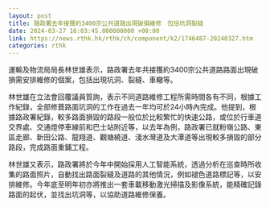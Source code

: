 ```yaml
---
layout: post
title: 路政署去年接獲約3400宗公共道路出現破損維修　包括坑洞裂縫
date: 2024-03-27 16:03:45.000000000 +08:00
link: https://news.rthk.hk/rthk/ch/component/k2/1746487-20240327.htm
categories: rthk
---
```


運輸及物流局局長林世雄表示，路政署去年共接獲約3400宗公共道路路面出現破損需安排維修的個案，包括出現坑洞、裂縫、車轍等。

林世雄在立法會回覆議員質詢，表示不同道路維修工程所需時間各有不同，根據工作紀錄，全部修葺路面坑洞的工作在過去一年均可於24小時內完成。他提到，根據路政署紀錄，較多路面損毀的路段一般位於比較繁忙的快速公路，或位於行車道交界處、交通燈停車線前和巴士站附近等，以去年為例，路政署已就粉嶺公路、東區走廊、新田公路、龍翔道、觀塘繞道、淺水灣道及大潭道等出現較多損毀的部分路段，完成路面重鋪工程。

林世雄又表示，路政署將於今年中開始採用人工智能系統，透過分析在巡查時所收集的路面照片，自動找出路面裂縫及道路的其他情況，例如褪色道路標記等，以安排維修。今年底至明年初亦將推出一套車載移動激光掃描及影像系統，能精確記錄路面的起伏，並找出坑洞等，以協助道路維修保養。
